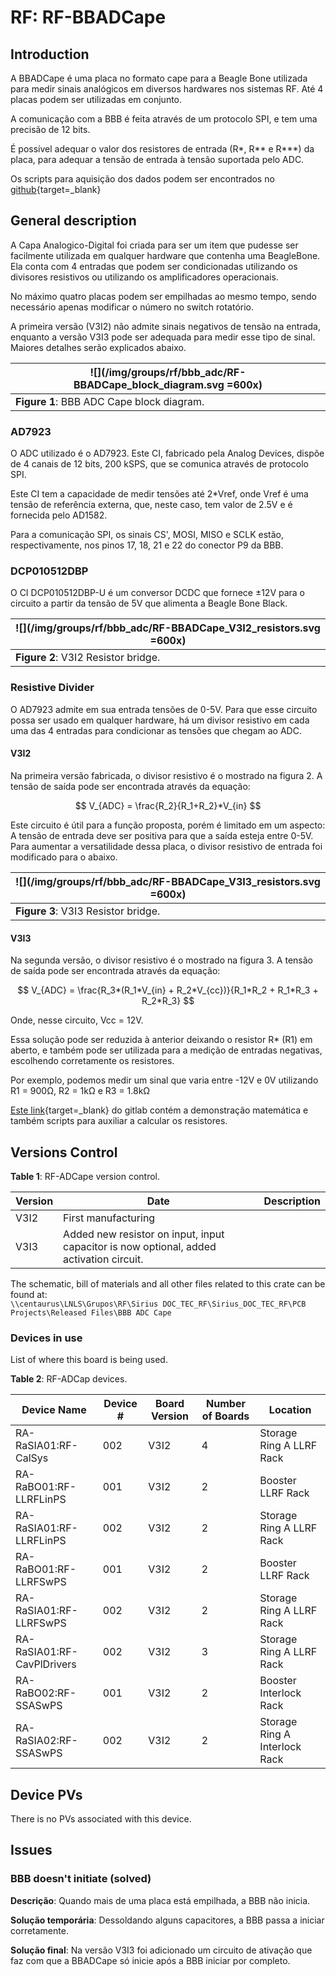 # RF: RF-BBADCape

## Introduction

A BBADCape é uma placa no formato cape para a Beagle Bone utilizada para medir sinais analógicos em diversos hardwares nos sistemas RF. Até 4 placas podem ser utilizadas em conjunto.

A comunicação com a BBB é feita através de um protocolo SPI, e tem uma precisão de 12 bits.

É possível adequar o valor dos resistores de entrada (R*, R** e R***) da placa, para adequar a tensão de entrada à tensão suportada pelo ADC.

Os scripts para aquisição dos dados podem ser encontrados no [github](https://github.com/lnls-sirius/cas-rf-poe-adc/tree/master/poeAdcSPI){target=_blank}

## General description

A Capa Analogico-Digital foi criada para ser um item que pudesse ser facilmente utilizada em qualquer hardware que contenha uma BeagleBone. Ela conta com 4 entradas que podem ser condicionadas utilizando os divisores resistivos ou utilizando os amplificadores operacionais.

No máximo quatro placas podem ser empilhadas ao mesmo tempo, sendo necessário apenas modificar o número no switch rotatório.

A primeira versão (V3I2) não admite sinais negativos de tensão na entrada, enquanto a versão V3I3 pode ser adequada para medir esse tipo de sinal. Maiores detalhes serão explicados abaixo. 

|![](/img/groups/rf/bbb_adc/RF-BBADCape_block_diagram.svg =600x)|
|-|
|**Figure 1**: BBB ADC Cape block diagram.|


### AD7923

O ADC utilizado é o AD7923. Este CI, fabricado pela Analog Devices, dispõe de 4 canais de 12 bits, 200 kSPS, que se comunica através de protocolo SPI.

Este CI tem a capacidade de medir tensões até 2*Vref, onde Vref é uma tensão de referência externa, que, neste caso, tem valor de 2.5V e é fornecida pelo AD1582.

Para a comunicação SPI, os sinais CS', MOSI, MISO e SCLK estão, respectivamente, nos pinos 17, 18, 21 e 22 do conector P9 da BBB. 

### DCP010512DBP

O CI DCP010512DBP-U é um conversor DCDC que fornece ±12V para o circuito a partir da tensão de 5V que alimenta a Beagle Bone Black.

|![](/img/groups/rf/bbb_adc/RF-BBADCape_V3I2_resistors.svg =600x)|
|-|
|**Figure 2**: V3I2 Resistor bridge.|

### Resistive Divider

O AD7923 admite em sua entrada tensões de 0-5V. Para que esse circuito possa ser usado em qualquer hardware, há um divisor resistivo em cada uma das 4 entradas para condicionar as tensões que chegam ao ADC.

#### V3I2

Na primeira versão fabricada, o divisor resistivo é o mostrado na figura 2. A tensão de saída pode ser encontrada através da equação:

$$
V_{ADC} = \frac{R_2}{R_1+R_2}*V_{in}
$$

Este circuito é útil para a função proposta, porém é limitado em um aspecto: A tensão de entrada deve ser positiva para que a saída esteja entre 0-5V. Para aumentar a versatilidade dessa placa, o divisor resistivo de entrada foi modificado para o abaixo.


|![](/img/groups/rf/bbb_adc/RF-BBADCape_V3I3_resistors.svg =600x)|
|-|
|**Figure 3**: V3I3 Resistor bridge.|


#### V3I3

Na segunda versão, o divisor resistivo é o mostrado na figura 3. A tensão de saída pode ser encontrada através da equação:

$$
V_{ADC} = \frac{R_3*(R_1*V_{in} + R_2*V_{cc})}{R_1*R_2 + R_1*R_3 + R_2*R_3}
$$

Onde, nesse circuito, Vcc = 12V. 

Essa solução pode ser reduzida à anterior deixando o resistor R* (R1) em aberto, e também pode ser utilizada para a medição de entradas negativas, escolhendo corretamente os resistores.

Por exemplo, podemos medir um sinal que varia entre -12V e 0V utilizando R1 = 900Ω, R2 = 1kΩ e R3 = 1.8kΩ

[Este link](https://gitlab.cnpem.br/david.daminelli/resistors_calc){target=_blank} do gitlab contém a demonstração matemática e também scripts para auxiliar a calcular os resistores.

## Versions Control

**Table 1**: RF-ADCape version control. 

|Version| Date| Description |
|-|-|-|
|V3I2| 	First manufacturing |
|V3I3| 	Added new resistor on input, input capacitor is now optional, added activation circuit. |

The schematic, bill of materials and all other files related to this crate can be found at: <br>
`\\centaurus\LNLS\Grupos\RF\Sirius DOC_TEC_RF\Sirius_DOC_TEC_RF\PCB Projects\Released Files\BBB ADC Cape`

### Devices in use

List of where this board is being used.

**Table 2**: RF-ADCap devices. 

|Device Name| Device #| Board Version| Number of Boards| Location |
|-|-|-|-|-|
|RA-RaSIA01:RF-CalSys| 002| V3I2| 4| Storage Ring A LLRF Rack |
|RA-RaBO01:RF-LLRFLinPS| 001| V3I2| 2| Booster LLRF Rack |
|RA-RaSIA01:RF-LLRFLinPS| 002| V3I2| 2| Storage Ring A LLRF Rack |
|RA-RaBO01:RF-LLRFSwPS| 001| V3I2| 2| Booster LLRF Rack |
|RA-RaSIA01:RF-LLRFSwPS| 002| V3I2| 2| Storage Ring A LLRF Rack |
|RA-RaSIA01:RF-CavPlDrivers| 002| V3I2| 3| Storage Ring A LLRF Rack |
|RA-RaBO02:RF-SSASwPS| 001| V3I2| 2| Booster Interlock Rack |
|RA-RaSIA02:RF-SSASwPS| 002| V3I2| 2| Storage Ring A Interlock Rack |

## Device PVs

There is no PVs associated with this device.

## Issues

### BBB doesn't initiate (solved)

**Descrição**: Quando mais de uma placa está empilhada, a BBB não inicia.

**Solução temporária**: Dessoldando alguns capacitores, a BBB passa a iniciar corretamente. 

**Solução final**: Na versão V3I3 foi adicionado um circuito de ativação que faz com que a BBADCape só inicie após a BBB iniciar por completo.
